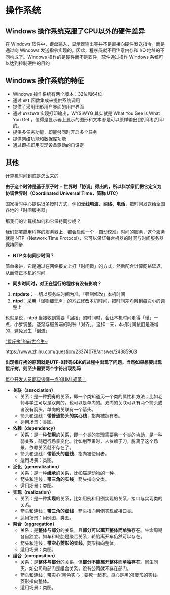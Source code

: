 # 操作系统

## Windows 操作系统克服了CPU以外的硬件差异

在 WIndows 软件中，键盘输入、显示器输出等并不是直接向硬件发送指令。而是通过向 Windows 发送指令实现的。因此，程序员就不用注意内存和 I/O 地址的不同构成了。Windows 操作的是硬件而不是软件，软件通过操作 Windows 系统可以达到控制硬件的目的

## Windows 操作系统的特征

- Windows 操作系统有两个版本：32位和64位
- 通过 `API` 函数集成来提供系统调用
- 提供了采用图形用户界面的用户界面
- 通过 `WYSIWYG` 实现打印输出，WYSIWYG 其实就是 What You See Is What You Get ，值得是显示器上显示的图形和文本都是可以原样输出到打印机打印的。
- 提供多任务功能，即能够同时开启多个任务
- 提供网络功能和数据库功能
- 通过即插即用实现设备驱动的自设定



## 其他

[计算机时间到底是怎么来的](https://mp.weixin.qq.com/s/VFUg1S0ApuFzlTNYSCLkMQ)

**由于这个时钟是基于原子时 + 世界时「协调」得出的，所以科学家们把它定义为协调世界时（Coordinated Universal Time，简称 UTC）**

国家授时中心提供很多授时方式，例如**无线电波、网络、电话**，把时间发送给全国各地的「时间服务器」

那我们的计算机如何和它保持同步呢？

我们部署应用程序的服务器上，都会启动一个「自动校准」时间的服务，这个服务就是 NTP（Network Time Protocol），它可以保证每台机器的时间与时间服务器保持同步

+ **NTP 如何同步时间？**

简单来讲，它是通过在网络报文上打「时间戳」的方式，然后配合计算网络延迟，从而修正本机的时间

+ **同步时间时，对正在运行的程序有没有影响？**

1. **ntpdate**：一切以服务端时间为准，「强制修改」本机时间
2. **ntpd**：采用「润物细无声」的方式修改本机时间，把时间差均摊到每次小的调整上

也就是说，ntpd 当接收到需要「回拨」的时间时，会让本机时间走得「慢」一点，小步调整，逐渐与服务端的时钟「对齐」，这样一来，本机时间依旧是递增的，避免发生「倒流」

[“锟斤拷”的前世今生~](https://mp.weixin.qq.com/s/kTADQtTeOWPuXsvR9HsUIg)

https://www.zhihu.com/question/23374078/answer/24385963

**出现锟斤拷的原因就是UTF-8转码GBK的过程中出现了问题。当然如果想要出现锟斤拷，则至少需要两个字符出现乱码**

[每个开发人员都应该懂一点的UML规范！](https://mp.weixin.qq.com/s/7-CTSWN-VLYgPH5H2nPU8w)

- **关联（association）**
  - 关系：是一种**拥有**的关系，即一个类知道另一个类的属性和方法；比如老师与学生可以是双向的，也可以是单向的。双向的关联可以有两个箭头或者没有箭头，单向的关联有一个箭头。
  - 箭头和连线：**带普通箭头的实心线**，指向被拥有者。
  - 适用场景：类图。
- **依赖（dependency）**
  - 关系：是一种**使用**的关系，即一个类的实现需要另一个类的协助，是一种弱关系，随运行场景变化。比如削苹果时，人依赖于刀，脱离了这个场景，依赖关系就不存在了。
  - 箭头和连线：**带箭头的虚线**，指向被使用者。
  - 适用场景：类图。
- **泛化（generalization）**
  - 关系：是一种**继承**的关系，比如猫是动物的一种。
  - 箭头和连线：**带三角的实线**，箭头指向父类。
  - 适用场景：类图。
- **实现（realization）**
  - 关系：是一种**实现**的关系，比如用例和用例实现的关系，接口与实现类的关系。
  - 箭头和连线：**带三角的虚线**，箭头指向用例实现或接口类。
  - 适用场景：用例图，类图。
- **聚合（aggregation）**
  - 关系：是**整体与部分**的关系，且**部分可以离开整体而单独存在**。生命周期各自独立。如车和轮胎是聚合关系，轮胎离开车仍然可以存在。
  - 箭头和连线：**带空心菱形的实线**，菱形指向整体。
  - 适用场景：类图。
- **组合（composition）**
  - 关系：是**整体与部分**的关系，但**部分不能离开整体而单独存在**。同生同灭。如公司和部门是组合关系，没有公司就不存在部门。
  - 箭头和连线：带实心(黑色实心：要死一起死，良心是黑的)菱形的实线，菱形指向整体。
  - 适用场景：类图。
